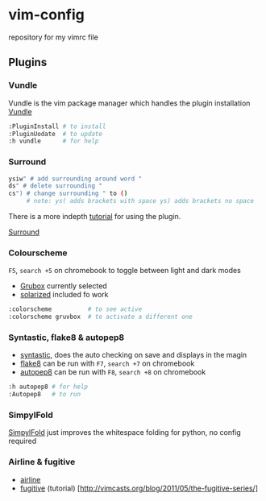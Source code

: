 # vim-config
repository for my vimrc file

## Plugins
### Vundle
Vundle is the vim package manager which handles the plugin installation
[Vundle](https://github.com/VundleVim/Vundle.vim)
```bash
:PluginInstall # to install
:PluginUodate  # to update
:h vundle      # for help
```

### Surround

```bash
ysiw" # add surrounding around word "
ds" # delete surrounding "
cs") # change surrounding " to ()
     # note: ys( adds brackets with space ys) adds brackets no space
```

There is a more indepth [tutorial](http://www.futurile.net/2016/03/19/vim-surround-plugin-tutorial/) for using the plugin.

[Surround](https://github.com/tpope/vim-surround)

### Colourscheme
`F5`, `search +5` on chromebook to toggle between light and dark modes
* [Grubox](https://github.com/morhetz/gruvbox) currently selected
* [solarized](https://github.com/altercation/vim-colors-solarized) included fo work
```bash
:colorscheme          # to see active
:colorscheme gruvbox  # to activate a different one
```

### Syntastic, flake8 & autopep8

* [syntastic](https://github.com/vim-syntastic/syntastic), does the auto checking on save and displays in the magin
* [flake8](https://github.com/nvie/vim-flake8) can be run with `F7`, `search +7` on chromebook
* [autopep8](https://github.com/tell-k/vim-autopep8) can be run with `F8`, `search +8` on chromebook
```bash
:h autopep8 # for help
:Autopep8   # to run
```

### SimpylFold
[SimpylFold](https://github.com/tmhedberg/SimpylFold) just improves the whitespace folding for python, no config required

### Airline & fugitive
* [airline](https://github.com/vim-airline/vim-airline)
* [fugitive](https://github.com/tpope/vim-fugitive) (tutorial) [http://vimcasts.org/blog/2011/05/the-fugitive-series/]
